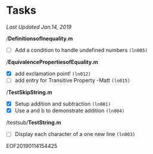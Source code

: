 # Tasks   
*Last Updated Jan.14, 2019*  
  
  
/**DefinitionsofInequality.m**  
- [ ] Add a condition to handle undefined numbers `(ln005)`  
  
/**EquivalencePropertiesofEquality.m**  
- [x] add exclamation point! `(ln012)`  
- [ ] add entry for Transitive Property -Matt `(ln015)`  
  
/**TestSkipString.m**  
- [x] Setup addition and subtraction `(ln001)`  
- [x] Use a and b to demonstrate addition `(ln004)`  
  
/testsub/**TestString.m**  
- [ ] Display each character of a one new line `(ln003)`  
  
EOF20190114154425